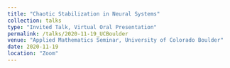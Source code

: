 ```yaml
---
title: "Chaotic Stabilization in Neural Systems"
collection: talks
type: "Invited Talk, Virtual Oral Presentation"
permalink: /talks/2020-11-19_UCBoulder
venue: "Applied Mathematics Seminar, University of Colorado Boulder"
date: 2020-11-19
location: "Zoom"
---
```

